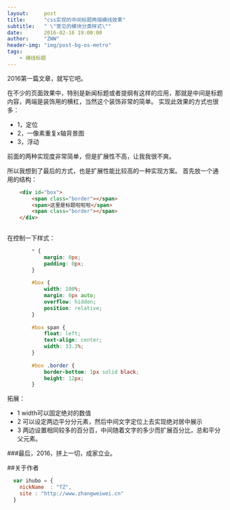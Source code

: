 ```yaml
---
layout:     post
title:      "css实现的中间标题两端横线效果"
subtitle:   " \"常见的模块分类样式\""
date:       2016-02-16 19:00:00
author:     "ZWW"
header-img: "img/post-bg-os-metro"
tags:
    - 横线标题
---
```






2016第一篇文章，就写它吧。

在不少的页面效果中，特别是新闻标题或者提纲有这样的应用，那就是中间是标题内容，两端是装饰用的横杠，当然这个装饰非常的简单。
实现此效果的方式也很多：

* 1，定位
* 2，一像素重复x轴背景图
* 3，浮动

前面的两种实现度非常简单，但是扩展性不高，让我我很不爽。

所以我想到了最后的方式，也是扩展性能比较高的一种实现方案。
首先放一个通用的结构：
```html
    <div id="box">
        <span class="border"></span>
        <span>这里是标题啦啦啦</span>
        <span class="border"></span>
    </div>
    
```
在控制一下样式：

```css
        * {
            margin: 0px;
            padding: 0px;
        }
        
        #box {
            width: 100%;
            margin: 0px auto;
            overflow: hidden;
            position: relative;
        }
        
        #box span {
            float: left;
            text-align: center;
            width: 33.3%;
        }
        
        #box .border {
            border-bottom: 1px solid black;
            height: 12px;
        }
```

拓展：

* 1 width可以固定绝对的数值
* 2 可以设定两边平分分元素，然后中间文字定位上去实现绝对居中展示
* 3 两边设置相同较多的百分百，中间随着文字的多少而扩展百分比，总和平分父元素。  

###最后，2016，拼上一切，成家立业。



 ##关于作者

```javascript
  var ihubo = {
    nickName  : "TZ",
    site : "http://www.zhangweiwei.cn"
  }
```

    

